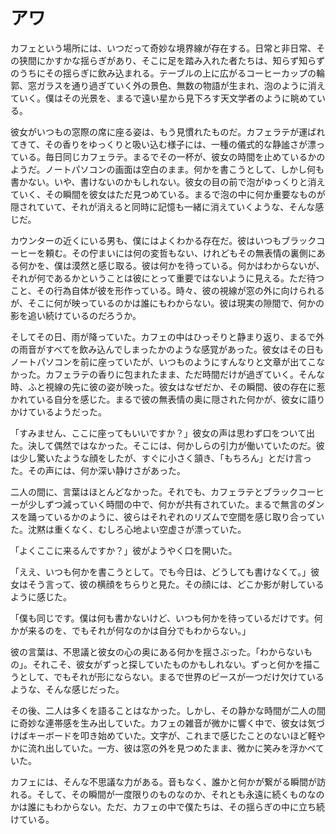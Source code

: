 # アワ

カフェという場所には、いつだって奇妙な境界線が存在する。日常と非日常、その狭間にかすかな揺らぎがあり、そこに足を踏み入れた者たちは、知らず知らずのうちにその揺らぎに飲み込まれる。テーブルの上に広がるコーヒーカップの輪郭、窓ガラスを通り過ぎていく外の景色、無数の物語が生まれ、泡のように消えていく。僕はその光景を、まるで遠い星から見下ろす天文学者のように眺めている。

彼女がいつもの窓際の席に座る姿は、もう見慣れたものだ。カフェラテが運ばれてきて、その香りをゆっくりと吸い込む様子には、一種の儀式的な静謐さが漂っている。毎日同じカフェラテ。まるでその一杯が、彼女の時間を止めているかのようだ。ノートパソコンの画面は空白のまま。何かを書こうとして、しかし何も書かない。いや、書けないのかもしれない。彼女の目の前で泡がゆっくりと消えていく、その瞬間を彼女はただ見つめている。まるで泡の中に何か重要なものが隠されていて、それが消えると同時に記憶も一緒に消えていくような、そんな感じだ。

カウンターの近くにいる男も、僕にはよくわかる存在だ。彼はいつもブラックコーヒーを頼む。その佇まいには何の変哲もない、けれどもその無表情の裏側にある何かを、僕は漠然と感じ取る。彼は何かを待っている。何かはわからないが、それが何であるかということは彼にとって重要ではないように見える。ただ待つこと、その行為自体が彼を形作っている。時々、彼の視線が窓の外に向けられるが、そこに何が映っているのかは誰にもわからない。彼は現実の隙間で、何かの影を追い続けているのだろうか。

そしてその日、雨が降っていた。カフェの中はひっそりと静まり返り、まるで外の雨音がすべてを飲み込んでしまったかのような感覚があった。彼女はその日もノートパソコンを前に座っていたが、いつものようにすんなりと文章が出てこなかった。カフェラテの香りに包まれたまま、ただ時間だけが過ぎていく。そんな時、ふと視線の先に彼の姿が映った。彼女はなぜだか、その瞬間、彼の存在に惹かれている自分を感じた。まるで彼の無表情の奥に隠された何かが、彼女に語りかけているようだった。

「すみません、ここに座ってもいいですか？」彼女の声は思わず口をついて出た。決して偶然ではなかった。そこには、何かしらの引力が働いていたのだ。彼は少し驚いたような顔をしたが、すぐに小さく頷き、「もちろん」とだけ言った。その声には、何か深い静けさがあった。

二人の間に、言葉はほとんどなかった。それでも、カフェラテとブラックコーヒーが少しずつ減っていく時間の中で、何かが共有されていた。まるで無言のダンスを踊っているかのように、彼らはそれぞれのリズムで空間を感じ取り合っていた。沈黙は重くなく、むしろ心地よい空虚さが漂っていた。

「よくここに来るんですか？」彼がようやく口を開いた。

「ええ、いつも何かを書こうとして。でも今日は、どうしても書けなくて。」彼女はそう言って、彼の横顔をちらりと見た。その顔には、どこか影が射しているように感じた。

「僕も同じです。僕は何も書かないけど、いつも何かを待っているだけです。何かが来るのを、でもそれが何なのかは自分でもわからない。」

彼の言葉は、不思議と彼女の心の奥にある何かを揺さぶった。「わからないもの」。それこそ、彼女がずっと探していたものかもしれない。ずっと何かを描こうとして、でもそれが形にならない。まるで世界のピースが一つだけ欠けているような、そんな感じだった。

その後、二人は多くを語ることはなかった。しかし、その静かな時間が二人の間に奇妙な連帯感を生み出していた。カフェの雑音が微かに響く中で、彼女は気づけばキーボードを叩き始めていた。文字が、これまで感じたことのないほど軽やかに流れ出していた。一方、彼は窓の外を見つめたまま、微かに笑みを浮かべていた。

カフェには、そんな不思議な力がある。音もなく、誰かと何かが繋がる瞬間が訪れる。そして、その瞬間が一度限りのものなのか、それとも永遠に続くものなのかは誰にもわからない。ただ、カフェの中で僕たちは、その揺らぎの中に立ち続けている。